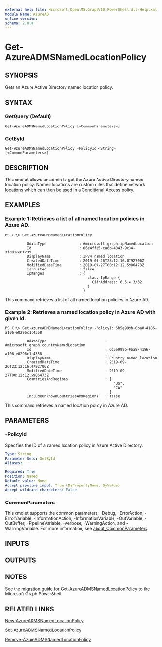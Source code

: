 ```yaml
---
external help file: Microsoft.Open.MS.GraphV10.PowerShell.dll-Help.xml
Module Name: AzureAD
online version:
schema: 2.0.0
---
```


# Get-AzureADMSNamedLocationPolicy

## SYNOPSIS
Gets an Azure Active Directory named location policy.

## SYNTAX

### GetQuery (Default)
```
Get-AzureADMSNamedLocationPolicy [<CommonParameters>]
```

### GetById
```
Get-AzureADMSNamedLocationPolicy -PolicyId <String> [<CommonParameters>]
```

## DESCRIPTION
This cmdlet allows an admin to get the Azure Active Directory named location policy.
Named locations are custom rules that define network locations which can then be used in a Conditional Access policy.

## EXAMPLES

### Example 1: Retrieves a list of all named location policies in Azure AD.
```
PS C:\> Get-AzureADMSNamedLocationPolicy

          OdataType               : #microsoft.graph.ipNamedLocation
          Id                      : 06e4ff15-ca6b-4843-9c34-3fdd1ce8f739
          DisplayName             : IPv4 named location
          CreatedDateTime         : 2019-09-26T23:12:16.0792706Z
          ModifiedDateTime        : 2019-09-27T00:12:12.5986473Z
          IsTrusted               : false
          IpRanges                : {
                                      class IpRange {
                                        CidrAddress: 6.5.4.3/32
                                      }
                                    }
```

This command retrieves a list of all named location policies in Azure AD.

### Example 2: Retrieves a named location policy in Azure AD with given Id.
```
PS C:\> Get-AzureADMSNamedLocationPolicy -PolicyId 6b5e999b-0ba8-4186-a106-e0296c1c4358

          OdataType                           : #microsoft.graph.countryNamedLocation
          Id                                  : 6b5e999b-0ba8-4186-a106-e0296c1c4358
          DisplayName                         : Country named location
          CreatedDateTime                     : 2019-09-26T23:12:16.0792706Z
          ModifiedDateTime                    : 2019-09-27T00:12:12.5986473Z
          CountriesAndRegions                 : [
                                                  "US",
                                                  "CA"
                                                ]
          IncludeUnknownCountriesAndRegions   : false
```

This command retrieves a named location policy in Azure AD.

## PARAMETERS

### -PolicyId
Specifies the ID of a named location policy in Azure Active Directory.

```yaml
Type: String
Parameter Sets: GetById
Aliases:

Required: True
Position: Named
Default value: None
Accept pipeline input: True (ByPropertyName, ByValue)
Accept wildcard characters: False
```

### CommonParameters
This cmdlet supports the common parameters: -Debug, -ErrorAction, -ErrorVariable, -InformationAction, -InformationVariable, -OutVariable, -OutBuffer, -PipelineVariable, -Verbose, -WarningAction, and -WarningVariable. For more information, see [about_CommonParameters](http://go.microsoft.com/fwlink/?LinkID=113216).

## INPUTS

## OUTPUTS

## NOTES

See the [migration guide for Get-AzureADMSNamedLocationPolicy](./migrate/Get-AzureADMSNamedLocationPolicy.md) to the Microsoft Graph PowerShell.

## RELATED LINKS

[New-AzureADMSNamedLocationPolicy](New-AzureADMSNamedLocationPolicy.md)

[Set-AzureADMSNamedLocationPolicy](Set-AzureADMSNamedLocationPolicy.md)

[Remove-AzureADMSNamedLocationPolicy](Remove-AzureADMSNamedLocationPolicy.md)
